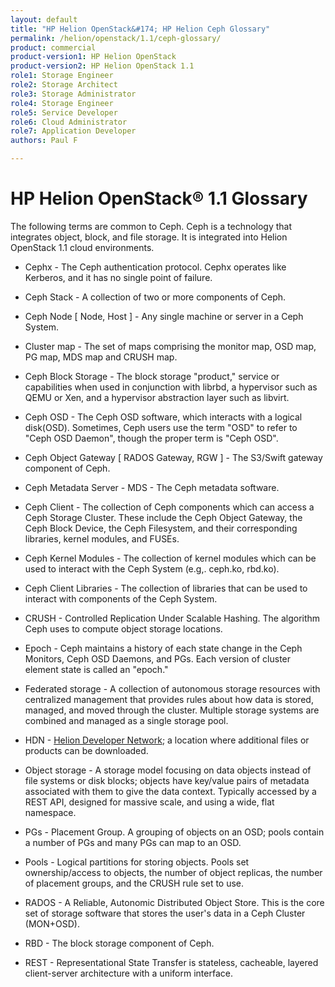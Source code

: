 ```yaml
---
layout: default
title: "HP Helion OpenStack&#174; HP Helion Ceph Glossary"
permalink: /helion/openstack/1.1/ceph-glossary/
product: commercial
product-version1: HP Helion OpenStack
product-version2: HP Helion OpenStack 1.1
role1: Storage Engineer
role2: Storage Architect 
role3: Storage Administrator 
role4: Storage Engineer
role5: Service Developer 
role6: Cloud Administrator 
role7: Application Developer 
authors: Paul F

---
```

<!--PUBLISHED-->


<script>

function PageRefresh {
onLoad="window.refresh"
}

PageRefresh();

</script>
<!--
<p style="font-size: small;"> <a href="/helion/openstack/1.1/install-beta/kvm/">&#9664; PREV</a> | <a href="/helion/openstack/1.1/install-beta-overview/">&#9650; UP</a> | <a href="/helion/openstack/1.1/install-beta/esx/">NEXT &#9654;</a> </p>-->


#  HP Helion OpenStack&#174; 1.1 Glossary
The following terms are common to Ceph. Ceph is a technology that integrates object, block, and file storage. It is integrated into Helion OpenStack 1.1 cloud environments. 

* Cephx - The Ceph authentication protocol. Cephx operates like Kerberos, and it has no single point of failure.

* Ceph Stack - A collection of two or more components of Ceph.

* Ceph Node [ Node, Host ] - Any single machine or server in a Ceph System.

* Cluster map - The set of maps comprising the monitor map, OSD map, PG map, MDS map and CRUSH map.

* Ceph Block Storage - The block storage "product," service or capabilities when used in conjunction with librbd, a hypervisor such as QEMU or Xen, and a hypervisor abstraction layer such as libvirt.

* Ceph OSD - The Ceph OSD software, which interacts with a logical disk(OSD). Sometimes, Ceph users use the term "OSD" to refer to "Ceph OSD Daemon", though the proper term is "Ceph OSD".

* Ceph Object Gateway [ RADOS Gateway, RGW ] - The S3/Swift gateway component of Ceph.

* Ceph Metadata Server - MDS - The Ceph metadata software.

* Ceph Client - The collection of Ceph components which can access a Ceph Storage Cluster. These include the Ceph Object Gateway, the Ceph Block Device, the Ceph Filesystem, and their corresponding libraries, kernel modules, and FUSEs.

* Ceph Kernel Modules - The collection of kernel modules which can be used to interact with the Ceph System (e.g,. ceph.ko, rbd.ko).

* Ceph Client Libraries - The collection of libraries that can be used to interact with components of the Ceph System.

* CRUSH - Controlled Replication Under Scalable Hashing. The algorithm Ceph uses to compute object storage locations.

* Epoch - Ceph maintains a history of each state change in the Ceph Monitors, Ceph OSD Daemons, and PGs. Each version of cluster element state is called an "epoch."

* Federated storage - A collection of autonomous storage resources with centralized management that provides rules about how data is stored, managed, and moved through the cluster. Multiple storage systems are combined and managed as a single storage pool.

* HDN - [Helion Developer Network](https://helion.hpwsportal.com); a location where additional files or products can be downloaded.

* Object storage - A storage model focusing on data objects instead of file systems or disk blocks; objects have key/value pairs of metadata associated with them to give the data context. Typically accessed by a REST API, designed for massive scale, and using a wide, flat namespace.

* PGs - Placement Group. A grouping of objects on an OSD; pools contain a number of PGs and many PGs can map to an OSD.

* Pools - Logical partitions for storing objects. Pools set ownership/access to objects, the number of object replicas, the number of placement groups, and the CRUSH rule set to use.

* RADOS - A Reliable, Autonomic Distributed Object Store. This is the core set of storage software that stores the user's data in a Ceph Cluster (MON+OSD).

* RBD - The block storage component of Ceph.

* REST - Representational State Transfer is stateless, cacheable, layered client-server architecture with a uniform interface.

